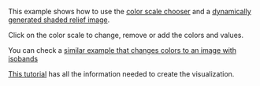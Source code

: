 This example shows how to use the [color scale chooser](http://geoexamples.com/d3-raster-tools-docs/code_samples/color-scale-page.html) and a [dynamically generated shaded relief image](http://geoexamples.com/d3-raster-tools-docs/plot/shaded-relief.html).

Click on the color scale to change, remove or add the colors and values.

You can check a [similar example that changes colors to an image with isobands](http://bl.ocks.org/rveciana/8238617ffaf9bc6ad5e578faf4426850)

[This tutorial](http://geoexamples.com/d3-raster-tools-docs) has all the information needed to create the visualization.
